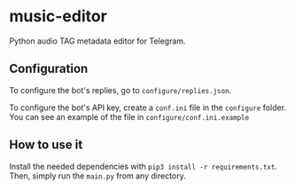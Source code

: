 # music-editor
Python audio TAG metadata editor for Telegram.

## Configuration
To configure the bot's replies, go to `configure/replies.json`.

To configure the bot's API key, create a `conf.ini` file in the `configure` folder.
You can see an example of the file in `configure/conf.ini.example`

## How to use it
Install the needed dependencies with `pip3 install -r requirements.txt`.
Then, simply run the `main.py` from any directory.
